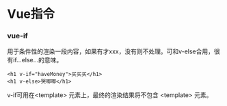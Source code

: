 
# Vue指令
### vue-if
用于条件性的渲染一段内容，如果有才xxx，没有则不处理。可和v-else合用，很有if...else...的意味。
```
<h1 v-if="haveMoney">买买买</h1>
<h1 v-else>哭唧唧</h1>
```
v-if可用在&lt;template> 元素上，最终的渲染结果将不包含 &lt;template> 元素。

